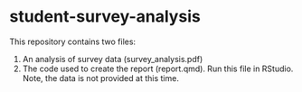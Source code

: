 # student-survey-analysis

This repository contains two files:
1. An analysis of survey data (survey_analysis.pdf)
2. The code used to create the report (report.qmd).  Run this file in RStudio.  Note, the data is not provided at this time.
